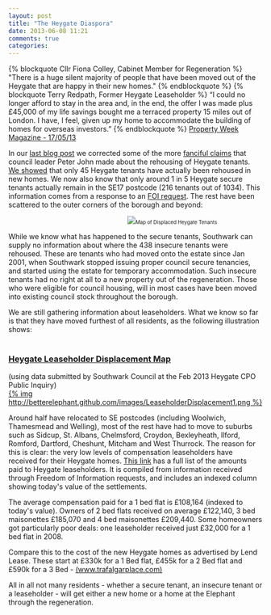 ```yaml
---
layout: post
title: "The Heygate Diaspora"
date: 2013-06-08 11:21
comments: true
categories: 
---
```


{% blockquote Cllr Fiona Colley, Cabinet Member for Regeneration %}
"There is a huge silent majority of people that have been moved out of the Heygate that are happy in their new homes." 
{% endblockquote %}
{% blockquote Terry Redpath, Former Heygate Leaseholder %}
“I could no longer afford to stay in the area and, in the end, the offer I was made plus £45,000 of my life savings bought me a terraced property 15 miles out of London. I have, I feel, given up my home to accommodate the building of homes for overseas investors.”
{% endblockquote %}
[Property Week Magazine - 17/05/13](http://heygate.github.io/img/examples/PROPWK170513.pdf)

In our [last blog post](/blog/2013/05/26/peters-denial/) we corrected some of the more [fanciful claims](http://www.youtube.com/embed/87Yg_SJoPjw) that council leader Peter John made about the rehousing of Heygate tenants.
[We showed](/blog/2013/05/26/peters-denial/) that only 45 Heygate tenants have actually been rehoused in new homes. We now also know that only around 1 in 5 Heygate secure tenants actually remain in the SE17 postcode (216 tenants out of 1034). This information comes from a response to an [FOI request](https://www.whatdotheyknow.com/request/analysis_of_displaced_heygate_re#incoming-394155). The rest have been scattered to the outer corners of the borough and beyond:

<center>
<a href="https://mapsengine.google.com/map/edit?mid=zp9B4NC378BY.kEuISBfzdwZE"><div style="width:650px; font-size:70%; text-align:center;"><img src="http://heygate.github.io/img/DisplacedTenants.png"></a>Map of Displaced Heygate Tenants</div>
</center>



While we know what has happened to the secure tenants, Southwark can supply no information about where the 438 insecure tenants were rehoused. These are tenants who had moved onto the estate since Jan 2001, when Southwark stopped issuing proper council secure tenancies, and started using the estate for temporary accommodation. Such insecure tenants had no right at all to a new property out of the regeneration. Those who were eligible for council housing, will in most cases have been moved into existing council stock throughout the borough.

We are still gathering information about leaseholders. What we know so far is that they have moved furthest of all residents, as the following illustration shows:  
</br><h3>
[Heygate Leaseholder Displacement Map](https://maps.google.co.uk/maps/ms?msid=206540700955382422085.0004ddeb74e646a7276ee&msa=0&ll=51.541211,0.223846&spn=0.699521,1.234589)</h3>(using data submitted by Southwark Council at the Feb 2013 Heygate CPO Public Inquiry)  
[{% img http://betterelephant.github.com/images/LeaseholderDisplacement1.png %}](https://maps.google.co.uk/maps/ms?msid=206540700955382422085.0004ddeb74e646a7276ee&msa=0&ll=51.541211,0.223846&spn=0.699521,1.234589)


Around half have relocated to SE postcodes (including Woolwich, Thamesmead and Welling), most of the rest have had to move to suburbs such as Sidcup, St. Albans, Chelmsford, Croydon, Bexleyheath, Ilford, Romford, Dartford, Cheshunt, Mitcham and West Thurrock. The reason for this is clear: the very low levels of compensation leaseholders have received for their Heygate homes. [This link](/images/LBSHeygateacquisitionsOct2012.xls) has a full list of the amounts paid to Heygate leaseholders. It is compiled from information received through Freedom of Information requests, and includes an indexed column showing today's value of the settlements.

The average compensation paid for a 1 bed flat is £108,164 (indexed to today's value). Owners of 2 bed flats received on average £122,140, 3 bed maisonettes £185,070 and 4 bed maisonettes £209,440. Some homeowners got particularly poor deals: one leaseholder received just £32,000 for a 1 bed flat in 2008. 

Compare this to the cost of the new Heygate homes as advertised by Lend Lease.
These start at £330k for a 1 Bed flat, £455k for a 2 Bed flat and £590k for a 3 Bed - [(www.trafalgarplace.com)](http://www.trafalgarplace.com)


All in all not many residents - whether a secure tenant, an insecure tenant or a leaseholder - will get either a new home or a home at the Elephant through the regeneration.



